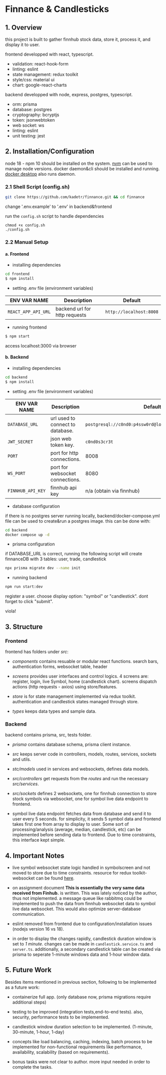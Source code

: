 # Finnance & Candlesticks

## 1. Overview

this project is built to gather finnhub stock data, store it, process it, and display it to user.

frontend developped with react, typescript.

- validation: react-hook-form
- linting: eslint
- state management: redux toolkit
- style/css: material ui
- chart: google-react-charts

backend developped with node, express, postgres, typescript.

- orm: prisma
- database: postgres
- cryptography: bcryptjs
- token: jsonwebtoken
- web socket: ws
- linting: eslint
- unit testing: jest

## 2. Installation/Configuration

node 18 - npm 10 should be installed on the system. [nvm](https://github.com/nvm-sh/nvm) can be used to manage node versions. docker daemon&cli should be installed and running. [docker desktop](https://www.docker.com/products/docker-desktop/) also runs daemon.

### 2.1 Shell Script (config.sh)

```bash
git clone https://github.com/kadetr/finnance.git && cd finnance
```

change '.env.example' to '.env' in backend&frontend

run the `config.sh` script to handle dependencies

```shell
chmod +x config.sh
./config.sh
```

### 2.2 Manual Setup

#### a. Frontend

- installing dependencies

```bash
cd frontend
$ npm install
```

- setting .env file (environment variables)

| ENV VAR NAME        | Description                   | Default                 |
| ------------------- | ----------------------------- | ----------------------- |
| `REACT_APP_API_URL` | backend url for http requests | `http://localhost:8008` |

- running frontend

```bash
$ npm start
```

access localhost:3000 via browser

#### b. Backend

- installing dependencies

```bash
cd backend
$ npm install
```

- setting .env file (environment variables)

| ENV VAR NAME      | Description                      | Default                                                 |
| ----------------- | -------------------------------- | ------------------------------------------------------- |
| `DATABASE_URL`    | url used to connect to database. | `postgresql://c0nd0:p4ssw0rd@localhost:5432/finnanceDB` |
| `JWT_SECRET`      | json web token key.              | `c0nd0s3cr3t`                                           |
| `PORT`            | port for http connections.       | 8008                                                    |
| `WS_PORT`         | port for websocket connections.  | 8080                                                    |
| `FINNHUB_API_KEY` | finnhub api key                  | n/a (obtain via finnhub)                                |

- database configuration

if there is no postgres server running locally, backend/docker-compose.yml file can be used to create&run a postgres image. this can be done with:

```bash
cd backend
docker compose up -d
```

- prisma configuration

if DATABASE_URL is correct, running the following script will create finnanceDB with 3 tables: user, trade, candlestick

```bash
npx prisma migrate dev --name init
```

- running backend

```bash
npm run start:dev
```

register a user. choose display option: "symbol" or "candlestick". dont forget to click "submit".

viola!

## 3. Structure

### Frontend

frontend has folders under _src_:

- _components_ contains resuable or modular react functions. search bars, authentication forms, websocket table, header

- _screens_ provides user interfaces and control logics. 4 screens are: register, login, live Symbol, home (candlestick chart). screens dispatch actions (http requests - axios) using store/features.

- _store_ is for state management implemented via redux toolkit. authentication and candlestick states managed through store.

- _types_ keeps data types and sample data.

### Backend

backend contains prisma, src, tests folder.

- _prisma_ contains database schema, prisma client instance.

- _src_ keeps server code in controllers, models, routes, services, sockets and utils.

- _stc/models_ used in services and websockets, defines data models.

- _src/controllers_ get requests from the _routes_ and run the necessary _src/services_.

- _src/sockets_ defines 2 websockets, one for finnhub connection to store stock symbols via websocket, one for symbol live data endpoint to frontend.

- symbol live data endpoint fetches data from database and send it to user every 5 seconds. for simplicity, it sends 5 symbol data and frontend takes first one from array to display to user. Some sort of processing/analysis (average, median, candlestick, etc) can be implemented before sending data to frontend. Due to time constraints, this interface kept simple.

## 4. Important Notes

- live symbol websocket state logic handled in symbolscreen and not moved to store due to time constraints. resource for redux toolkit-websocket can be found [here](https://www.taniarascia.com/websockets-in-redux/).

- on assignment document **This is essentially the very same data received from Finhub.** is written. This was lately noticed by the author, thus not implemented. a message queue like rabbitmq could be implemented to push the data from finnhub websocket data to symbol live data websocket. This would also optimize server-database communication.

- eslint removed from frontend due to configuration/installation issues (nodejs version 16 vs 18).

- in order to display the changes rapidly, candlestick duration window is set to _1 minute_. changes can be made in `candlestick.service.ts` and `server.ts`. additionally, a secondary candlestick table can be created via prisma to seperate 1-minute windows data and 1-hour window data.

## 5. Future Work

Besides items mentioned in previous section, following to be implemented as a future work:

- containerize full app. (only database now, prisma migrations require additional steps)

- testing to be improved (integration tests,end-to-end tests). also, security, performance tests to be implemented.

- candlestick window duration selection to be implemented. (1-minute, 30-minute, 1-hour, 1-day)

- concepts like load balancing, caching, indexing, batch process to be implemented for non-functional requirements like performance, availability, scalability (based on requirements).

- bonus tasks were not clear to author. more input needed in order to complete the tasks.
